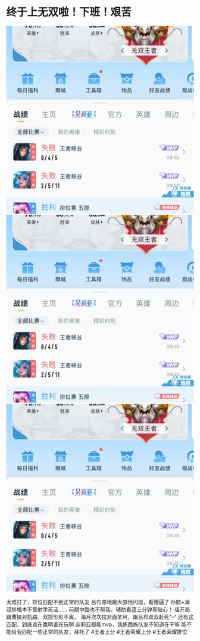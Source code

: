 # 终于上无双啦！下班！艰苦

![](img/b122f516-16e6-4e1b-a4b5-d2837914bcae.jpg)
![](img/3e90d39c-b6f9-4cc6-adef-17ab4f25ac1b.jpg)
![](img/8accfd00-0763-490e-b3be-694fb9d5e1c2.jpg)

太难打了，排位匹配不到正常的队友
吕布原地跳大原地闪现，看懵逼了
孙膑+澜双排根本不管射手死活……
前期中路也不帮我，辅助看蓝三分钟真贴心！
瑶开局跟曹操对抗路，双排形影不离，
海月次次拉对面芈月，跟吕布双双赴死^-^
还有这匹配，到底谁在赢啊谁在玩啊
朵莉亚都能mvp，我练西施队友不知道在干嘛
能不能给我匹配一些正常的队友，拜托了
#王者上分 #王者荣耀上分 #王者荣耀排位